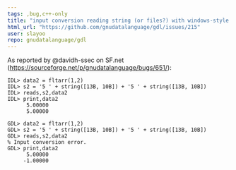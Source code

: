 ```yaml
---
tags: ,bug,c++-only
title: "input conversion reading string (or files?) with windows-style line ends (\"\\r\\n\")"
html_url: "https://github.com/gnudatalanguage/gdl/issues/215"
user: slayoo
repo: gnudatalanguage/gdl
---
```


As reported by @davidh-ssec on SF.net (https://sourceforge.net/p/gnudatalanguage/bugs/651/):

```
IDL> data2 = fltarr(1,2)
IDL> s2 = '5 ' + string([13B, 10B]) + '5 ' + string([13B, 10B])
IDL> reads,s2,data2
IDL> print,data2
      5.00000
      5.00000
```

```
GDL> data2 = fltarr(1,2)
GDL> s2 = '5 ' + string([13B, 10B]) + '5 ' + string([13B, 10B])
GDL> reads,s2,data2
% Input conversion error.
GDL> print,data2
      5.00000
     -1.00000
```